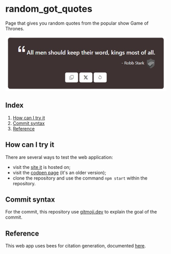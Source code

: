 # random_got_quotes
Page that gives you random quotes from the popular show Game of Thrones.

![](/public/readme-img-1.png)

## Index
1. [How can I try it](#how-can-i-try-it)
2. [Commit syntax](#commit-syntax)
3. [Reference](#reference)

## How can I try it
There are several ways to test the web application:
- visit the [site it](https://got-random-quotes.netlify.app/) is hosted on;
- visit the [codpen page](https://codepen.io/devmanfre/pen/eYoQKEg) (it's an older version);
- clone the repository and use the command `npm start` within the repository.

## Commit syntax
For the commit, this repository use [gitmoji.dev](http://www.gitmoji.dev) to explain the goal of the commit. 

## Reference
This web app uses bees for citation generation, documented [here](https://github.com/shevabam/game-of-thrones-quotes-api).